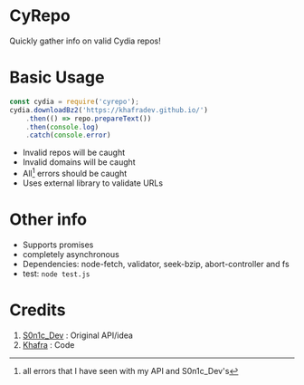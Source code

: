 # CyRepo

Quickly gather info on valid Cydia repos!

# Basic Usage
```js
const cydia = require('cyrepo');
cydia.downloadBz2('https://khafradev.github.io/')
    .then(() => repo.prepareText())
    .then(console.log)
    .catch(console.error)
```
- Invalid repos will be caught
- Invalid domains will be caught
- All[^1] errors should be caught
- Uses external library to validate URLs
[^1]: all errors that I have seen with my API and S0n1c_Dev's

# Other info
- Supports promises
- completely asynchronous
- Dependencies: node-fetch, validator, seek-bzip, abort-controller and fs
- test: `node test.js`

# Credits
1. [S0n1c_Dev](https://twitter.com/S0n1c_Dev/) : Original API/idea
2. [Khafra](https://twitter.com/Tombs) : Code
